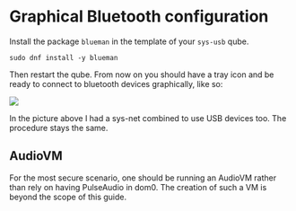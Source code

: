 # Graphical Bluetooth configuration

Install the package `blueman` in the template of your `sys-usb` qube.

```
sudo dnf install -y blueman
```

Then restart the qube. From now on you should have a tray icon and be ready to connect to bluetooth devices graphically, like so:

![](https://forum.qubes-os.org/uploads/db3820/original/2X/e/e7eb9d14ec38c6a9e3784b319866ba2b105b1621.png)

In the picture above I had a sys-net combined to use USB devices too. The procedure stays the same.

## AudioVM

For the most secure scenario, one should be running an AudioVM rather than rely on having PulseAudio in dom0. The creation of such a VM is beyond the scope of this guide.
